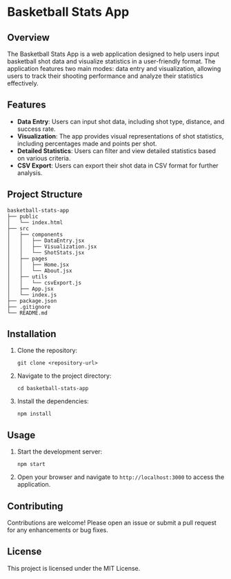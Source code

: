 # Basketball Stats App

## Overview
The Basketball Stats App is a web application designed to help users input basketball shot data and visualize statistics in a user-friendly format. The application features two main modes: data entry and visualization, allowing users to track their shooting performance and analyze their statistics effectively.

## Features
- **Data Entry**: Users can input shot data, including shot type, distance, and success rate.
- **Visualization**: The app provides visual representations of shot statistics, including percentages made and points per shot.
- **Detailed Statistics**: Users can filter and view detailed statistics based on various criteria.
- **CSV Export**: Users can export their shot data in CSV format for further analysis.

## Project Structure
```
basketball-stats-app
├── public
│   └── index.html
├── src
│   ├── components
│   │   ├── DataEntry.jsx
│   │   ├── Visualization.jsx
│   │   └── ShotStats.jsx
│   ├── pages
│   │   ├── Home.jsx
│   │   └── About.jsx
│   ├── utils
│   │   └── csvExport.js
│   ├── App.jsx
│   └── index.js
├── package.json
├── .gitignore
└── README.md
```

## Installation
1. Clone the repository:
   ```
   git clone <repository-url>
   ```
2. Navigate to the project directory:
   ```
   cd basketball-stats-app
   ```
3. Install the dependencies:
   ```
   npm install
   ```

## Usage
1. Start the development server:
   ```
   npm start
   ```
2. Open your browser and navigate to `http://localhost:3000` to access the application.

## Contributing
Contributions are welcome! Please open an issue or submit a pull request for any enhancements or bug fixes.

## License
This project is licensed under the MIT License.